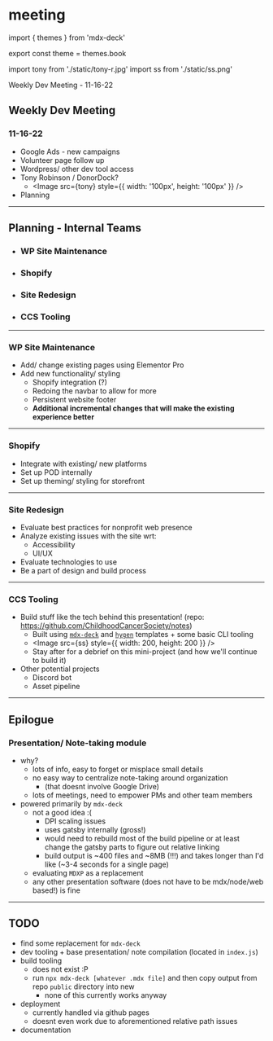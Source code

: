 # meeting

import { themes } from 'mdx-deck'

export const theme = themes.book

import tony from './static/tony-r.jpg' import ss from './static/ss.png'

Weekly Dev Meeting - 11-16-22

## Weekly Dev Meeting

### 11-16-22

* Google Ads - new campaigns
* Volunteer page follow up
* Wordpress/ other dev tool access
* Tony Robinson / DonorDock?
  * \<Image src={tony} style=\{{ width: '100px', height: '100px' \}} />
* Planning

***

## Planning - Internal Teams

* ### WP Site Maintenance
* ### Shopify
* ### Site Redesign
* ### CCS Tooling

***

### WP Site Maintenance

* Add/ change existing pages using Elementor Pro
* Add new functionality/ styling
  * Shopify integration (?)
  * Redoing the navbar to allow for more
  * Persistent website footer
  * **Additional incremental changes that will make the existing experience better**

***

### Shopify

* Integrate with existing/ new platforms
* Set up POD internally
* Set up theming/ styling for storefront

***

### Site Redesign

* Evaluate best practices for nonprofit web presence
* Analyze existing issues with the site wrt:
  * Accessibility
  * UI/UX
* Evaluate technologies to use
* Be a part of design and build process

***

### CCS Tooling

* Build stuff like the tech behind this presentation! (repo: https://github.com/ChildhoodCancerSociety/notes)
  * Built using [`mdx-deck`](https://github.com/jxnblk/mdx-deck) and [`hygen`](https://www.hygen.io/) templates + some basic CLI tooling
  * \<Image src={ss} style=\{{ width: 200, height: 200 \}} />
  * Stay after for a debrief on this mini-project (and how we'll continue to build it)
* Other potential projects
  * Discord bot
  * Asset pipeline

***

## Epilogue

### Presentation/ Note-taking module

* why?
  * lots of info, easy to forget or misplace small details
  * no easy way to centralize note-taking around organization
    * (that doesnt involve Google Drive)
  * lots of meetings, need to empower PMs and other team members
* powered primarily by `mdx-deck`
  * not a good idea :(
    * DPI scaling issues
    * uses gatsby internally (gross!)
    * would need to rebuild most of the build pipeline or at least change the gatsby parts to figure out relative linking
    * build output is \~400 files and \~8MB (!!!) and takes longer than I'd like (\~3-4 seconds for a single page)
  * evaluating `MDXP` as a replacement
  * any other presentation software (does not have to be mdx/node/web based!) is fine

***

## TODO

* find some replacement for `mdx-deck`
* dev tooling + base presentation/ note compilation (located in `index.js`)
* build tooling
  * does not exist :P
  * run `npx mdx-deck [whatever .mdx file]` and then copy output from repo `public` directory into new
    * none of this currently works anyway
* deployment
  * currently handled via github pages
  * doesnt even work due to aforementioned relative path issues
* documentation
